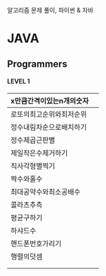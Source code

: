 알고리즘 문제 풀이, 파이썬 &amp; 자바

# JAVA



## Programmers

#### LEVEL 1

| x만큼간격이있는n개의숫자 |      |
| ------------------------ | ---- |
| 로또의최고순위와최저순위 |      |
| 정수내림차순으로배치하기 |      |
| 정수제곱근판별           |      |
| 제일작은수제거하기       |      |
| 직사각형별찍기           |      |
| 짝수와홀수               |      |
| 최대공약수와최소공배수   |      |
| 콜라츠추측               |      |
| 평균구하기               |      |
| 하샤드수                 |      |
| 핸드폰번호가리기         |      |
| 행렬의덧셈               |      |
|                          |      |
|                          |      |

